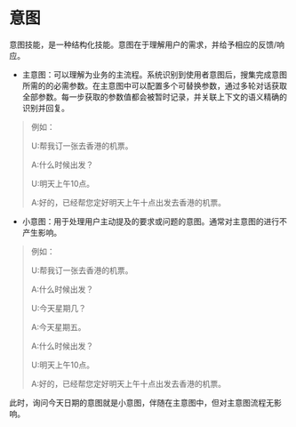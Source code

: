# 意图



意图技能，是一种结构化技能。意图在于理解用户的需求，并给予相应的反馈/响应。

- 主意图：可以理解为业务的主流程。系统识别到使用者意图后，搜集完成意图所需的的必需参数。在主意图中可以配置多个可替换参数，通过多轮对话获取全部参数。每一步获取的参数值都会被暂时记录，并关联上下文的语义精确的识别并回复。

> 例如：
>
> U:帮我订一张去香港的机票。
>
> A:什么时候出发？
>
> U:明天上午10点。
>
> A:好的，已经帮您定好明天上午十点出发去香港的机票。



- 小意图：用于处理用户主动提及的要求或问题的意图。通常对主意图的进行不产生影响。

> 例如：
>
> U:帮我订一张去香港的机票。
>
> A:什么时候出发？
>
> U:今天星期几？
>
> A:今天星期五。
>
> A:什么时候出发？
>
> U:明天上午10点。
>
> A:好的，已经帮您定好明天上午十点出发去香港的机票。

此时，询问今天日期的意图就是小意图，伴随在主意图中，但对主意图流程无影响。